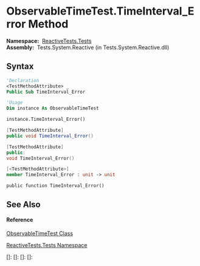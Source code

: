 # ObservableTimeTest.TimeInterval\_Error Method

**Namespace:**  [ReactiveTests.Tests](ReactiveTests.Tests\ReactiveTests.Tests.md)  
**Assembly:**  Tests.System.Reactive (in Tests.System.Reactive.dll)

## Syntax

```vb
'Declaration
<TestMethodAttribute> _
Public Sub TimeInterval_Error
```

```vb
'Usage
Dim instance As ObservableTimeTest

instance.TimeInterval_Error()
```

```csharp
[TestMethodAttribute]
public void TimeInterval_Error()
```

```c++
[TestMethodAttribute]
public:
void TimeInterval_Error()
```

```fsharp
[<TestMethodAttribute>]
member TimeInterval_Error : unit -> unit 
```

```jscript
public function TimeInterval_Error()
```

## See Also

#### Reference

[ObservableTimeTest Class](ObservableTimeTest\ObservableTimeTest.md)

[ReactiveTests.Tests Namespace](ReactiveTests.Tests\ReactiveTests.Tests.md)

[]: 
[]: 
[]: 
[]: 